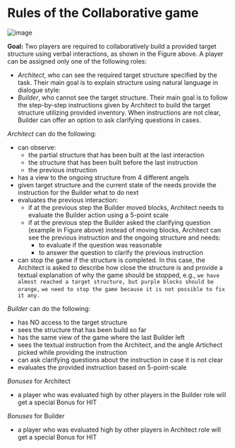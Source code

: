 # Rules of the Collaborative game
![image](https://user-images.githubusercontent.com/5908392/121846837-a4258000-ccb5-11eb-860c-92c8fdca53d2.png)

**Goal:** 
Two players are required to collaboratively build a provided target structure using verbal interactions, as shown in the Figure above. A player can be assigned only one of the following roles:

* *Architect*, who can see the required target structure specified by the task. Their main goal is to explain structure using natural language in dialogue style:      
* *Builder*, who cannot see the target structure. Their main goal is to follow the step-by-step instructions given by Architect to build the target structure utilizing provided inventory. When instructions are not clear, Builder can offer an option to ask clarifying questions in cases. 
    
*Architect* can do the following:   
* can observe: 
   * the partial structure that has been built at the last interaction
   * the structure that has been built before the last instruction
   * the previous instruction
* has a view to the ongoing structure from 4 different angels
* given target structure and the current state of the needs provide the instruction for the Builder what to do next
* evaluates the previous interaction:
   * if at the previous step the Builder moved blocks, Architect needs to evaluate the Builder action using a 5-point scale
   * if at the previous step the Builder asked the clarifying question (example in Figure above) instead of moving blocks, Architect can see the previous instruction and the ongoing structure and needs:
      * to evaluate if the question was reasonable
      * to answer the question to clarify the previous instruction
* can stop the game if the structure is completed. In this case, the Architect is asked to describe how close the structure is and provide a textual explanation of why the game should be stopped, e.g., `we have almost reached a target structure, but purple blocks should be orange,` `we need to stop the game because it is not possible to fix it any.`
    
    
*Builder* can do the following:
* has NO access to the target structure
* sees the structure that has been build so far
* has the same view of the game where the last Builder left
* sees the textual instruction from the Architect, and the angle Artichect picked while providing the instruction
* can ask clarifying questions about the instruction in case it is not clear
* evaluates the provided instruction based on 5-point-scale 


*Bonuses* for Architect
* a player who was evaluated high by other players in the Builder role will get a special Bonus for HIT

*Bonuses* for Builder
* a player who was evaluated high by other players in Architect role will get a special Bonus for HIT
